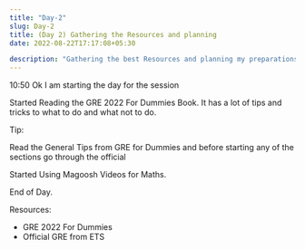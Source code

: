 ```yaml
---
title: "Day-2"
slug: Day-2
title: (Day 2) Gathering the Resources and planning
date: 2022-08-22T17:17:08+05:30

description: "Gathering the best Resources and planning my preparations"
---
```


10:50 Ok I am starting the day for the session

Started Reading the GRE 2022 For Dummies Book. It has a lot of tips and tricks to what to do and what not to do.

Tip:

Read the General Tips from GRE for Dummies and before starting any of the sections go through the official

Started Using Magoosh Videos for Maths.

End of Day.

Resources:

-   GRE 2022 For Dummies
-   Official GRE from ETS